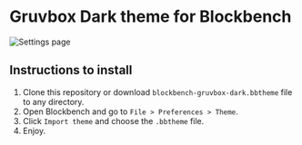 # Gruvbox Dark theme for Blockbench
![Settings page](https://drive.google.com/uc?export=view&id=1IQAlKPCki5PSFtfdL4eM_kkW_VUV9R4b)

## Instructions to install
1. Clone this repository or download `blockbench-gruvbox-dark.bbtheme` file to
any directory.
2. Open Blockbench and go to `File > Preferences > Theme`.
3. Click `Import theme` and choose the `.bbtheme` file.
4. Enjoy.
